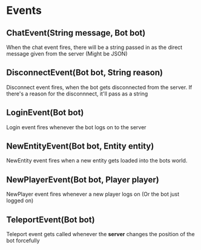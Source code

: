 # Events

## ChatEvent(String message, Bot bot)
When the chat event fires, there will be a string passed in as the direct message given from the server (Might be JSON)

## DisconnectEvent(Bot bot, String reason)
Disconnect event fires, when the bot gets disconnected from the server. If there's a reason for the disconnnect, it'll pass as a string

## LoginEvent(Bot bot)
Login event fires whenever the bot logs on to the server

## NewEntityEvent(Bot bot, Entity entity)
NewEntity event fires when a new entity gets loaded into the bots world.

## NewPlayerEvent(Bot bot, Player player)
NewPlayer event fires whenever a new player logs on (Or the bot just logged on)

## TeleportEvent(Bot bot)
Teleport event gets called whenever the **server** changes the position of the bot forcefully
